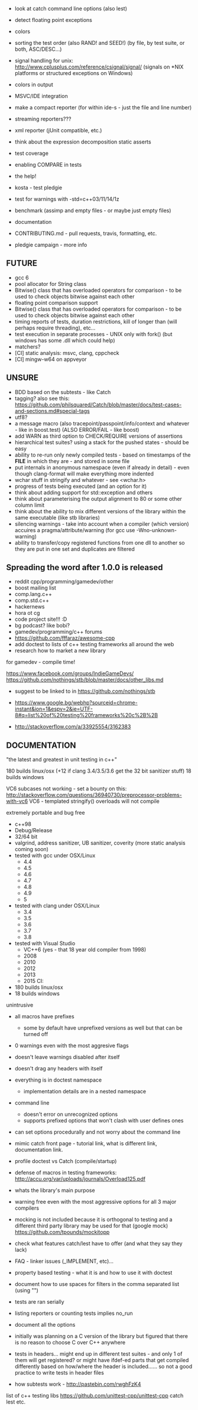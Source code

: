 



- look at catch command line options (also lest)
- detect floating point exceptions
- colors
- sorting the test order (also RAND! and SEED!) (by file, by test suite, or both, ASC/DESC...)

- signal handling for unix: http://www.cplusplus.com/reference/csignal/signal/
(signals on *NIX platforms or structured exceptions on Windows)

- colors in output
- MSVC/IDE integration
- make a compact reporter (for within ide-s - just the file and line number)
- streaming reporters???
- xml reporter (jUnit compatible, etc.)

- think about the expression decomposition static asserts
- test coverage
- enabling COMPARE in tests
- the help!
- kosta - test pledgie
- test for warnings with -std=c++03/11/14/1z
- benchmark (assimp and empty files - or maybe just empty files)
- documentation
- CONTRIBUTING.md - pull requests, travis, formatting, etc.
- pledgie campaign - more info

## FUTURE
- gcc 6
- pool allocator for String class
- Bitwise() class that has overloaded operators for comparison - to be used to check objects bitwise against each other
- floating point comparison support
- Bitwise() class that has overloaded operators for comparison - to be used to check objects bitwise against each other
- timing reports of tests, duration restrictions, kill of longer than (will perhaps require threading), etc...
- test execution in separate processes - UNIX only with fork() (but windows has some .dll which could help)
- matchers?
- [CI] static analysis: msvc, clang, cppcheck
- [CI] mingw-w64 on appveyor

## UNSURE

- BDD based on the subtests - like Catch
- tagging? also see this: https://github.com/philsquared/Catch/blob/master/docs/test-cases-and-sections.md#special-tags
- utf8?
- a message macro (also tracepoint/passpoint/info/context and whatever - like in boost.test) (ALSO ERROR/FAIL - like boost)
- add WARN as third option to CHECK/REQUIRE versions of assertions
- hierarchical test suites? using a stack for the pushed states - should be easy
- ability to re-run only newly compiled tests - based on timestamps of the __FILE__ in which they are - and stored in some file
- put internals in anonymous namespace (even if already in detail) - even though clang-format will make everything more indented
- wchar stuff in stringify and whatever - see <wchar.h>
- progress of tests being executed (and an option for it)
- think about adding support for std::exception and others
- think about parameterising the output alignment to 80 or some other column limit
- think about the ability to mix different versions of the library within the same executable (like stb libraries)
- silencing warnings - take into account when a compiler (which version) accuires a pragma/attribute/warning (for gcc use -Wno-unknown-warning)
- ability to transfer/copy registered functions from one dll to another so they are put in one set and duplicates are filtered


## Spreading the word after 1.0.0 is released

- reddit cpp/programming/gamedev/other
- boost mailing list
- comp.lang.c++
- comp.std.c++
- hackernews
- hora ot cg
- code project site!!! :D
- bg podcast? like bobi?
- gamedev/programming/c++ forums
- https://github.com/fffaraz/awesome-cpp
- add doctest to lists of c++ testing frameworks all around the web
- research how to market a new library

for gamedev - compile time!

https://www.facebook.com/groups/IndieGameDevs/
https://github.com/nothings/stb/blob/master/docs/other_libs.md

- suggest to be linked to in https://github.com/nothings/stb

- https://www.google.bg/webhp?sourceid=chrome-instant&ion=1&espv=2&ie=UTF-8#q=list%20of%20testing%20frameworks%20c%2B%2B
- http://stackoverflow.com/a/33925554/3162383

## DOCUMENTATION

"the latest and greatest in unit testing in c++"

180 builds linux/osx (+12 if clang 3.4/3.5/3.6 get the 32 bit sanitizer stuff)
18 builds windows

VC6 subcases not working - set a bounty on this:
http://stackoverflow.com/questions/36940730/preprocessor-problems-with-vc6
VC6 - templated stringify() overloads will not compile

extremely portable and bug free
- c++98
- Debug/Release
- 32/64 bit
- valgrind, address sanitizer, UB sanitizer, coverity (more static analysis coming soon)
- tested with gcc under OSX/Linux
    - 4.4
    - 4.5
    - 4.6
    - 4.7
    - 4.8
    - 4.9
    - 5
- tested with clang under OSX/Linux
    - 3.4
    - 3.5
    - 3.6
    - 3.7
    - 3.8
- tested with Visual Studio
    - VC++6 (yes - that 18 year old compiler from 1998)
    - 2008
    - 2010
    - 2012
    - 2013
    - 2015
CI:
- 180 builds linux/osx
- 18 builds windows

unintrusive
- all macros have prefixes
    - some by default have unprefixed versions as well but that can be turned off
- 0 warnings even with the most aggresive flags
- doesn't leave warnings disabled after itself
- doesn't drag any headers with itself
- everything is in doctest namespace
    - implementation details are in a nested namespace
- command line
    - doesn't error on unrecognized options
    - supports prefixed options that won't clash with user defines ones
- can set options procedurally and not worry about the command line



- mimic catch front page - tutorial link, what is different link, documentation link.
- profile doctest vs Catch (compile/startup)
- defense of macros in testing frameworks: http://accu.org/var/uploads/journals/Overload125.pdf
- whats the library's main purpose
- warning free even with the most aggressive options for all 3 major compilers
- mocking is not included because it is orthogonal to testing and a different third party library may be used for that (google mock)
https://github.com/tpounds/mockitopp
- check what features catch/lest have to offer (and what they say they lack)
- FAQ - linker issues (_IMPLEMENT, etc)...
- property based testing - what it is and how to use it with doctest
- document how to use spaces for filters in the comma separated list (using "")
- tests are ran serially
- listing reporters or counting tests implies no_run
- document all the options
- initially was planning on a C version of the library but figured that there is no reason to choose C over C++ anywhere
- tests in headers... might end up in different test suites - and only 1 of them will get registered? or might have ifdef-ed parts that get compiled differently based on how/where the header is included...... so not a good practice to write tests in header files
- how subtests work - http://pastebin.com/rwghFzK4

list of c++ testing libs
https://github.com/unittest-cpp/unittest-cpp
catch
lest
etc.














